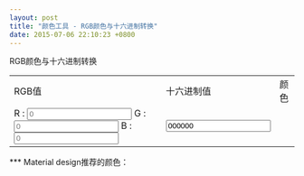 ```yaml
---
layout: post
title: "颜色工具 - RGB颜色与十六进制转换"
date: 2015-07-06 22:10:23 +0800
---
```


RGB颜色与十六进制转换  
<table>
	<tr>
		<td>
			RGB值
		</td>
		<td>
			十六进制值
		</td>
		<td>
			颜色
		</td>
	</tr>
	<tr>
		<td>
			<div>
				R : <input class="minput input-color" id="color-r" placeholder="0" onkeypress='return event.charCode >= 48 && event.charCode <= 57'/>
				G : <input class="minput input-color" id="color-g" placeholder="0" onkeypress='return event.charCode >= 48 && event.charCode <= 57'/>
				B : <input class="minput input-color" id="color-b" placeholder="0" onkeypress='return event.charCode >= 48 && event.charCode <= 57'/>
			</div>
		</td>
		<td>
			<input class="minput input-dex" id="color-dex" value="000000" />
		</td>
		<td>
			<div class="color-block" />
		</td>
	</tr>
</table>
***
Material design推荐的颜色：  
<https://www.google.com/design/spec/style/color.html>

<script type="text/javascript">
	function updateFromRGB(){
		rString = new Number($("#color-r").attr("value")).toString(16);
		if(rString.length == 0){
			rString = "00";
		}
		if(rString.length == 1){
			rString = "0" + rString;
		}
		gString = new Number($("#color-g").attr("value")).toString(16);
		if(gString.length == 0){
			gString = "00";
		}
		if(gString.length == 1){
			gString = "0" + gString;
		}
		bString = new Number($("#color-b").attr("value")).toString(16);
		if(bString.length == 0){
			bString = "00";
		}
		if(bString.length == 1){
			bString = "0" + bString;
		}
		dexString = rString + gString + bString;
		$("#color-dex").val(dexString);
		$(".color-block").css("background-color","#" + dexString);
	}
	function updateFromDEX(){
		dex = $("#color-dex").attr("value");
		if(dex.length == 6){
			r = dex.substring(0, 2);
			g = dex.substring(2, 4);
			b = dex.substring(4, 6);
		}else{
			r = dex.substring(0, 1);
			g = dex.substring(1, 2);
			b = dex.substring(2, 3);
		}
		
		rNum = parseInt(r, 16);
		gNum = parseInt(g, 16);
		bNum = parseInt(b, 16);

		$("#color-r").val(rNum);
		$("#color-g").val(gNum);
		$("#color-b").val(bNum);

		$(".color-block").css("background-color","#" + dex);
	}
	$("#color-r").keyup(function(){
		var value = $("#color-r").attr("value");
		if(value.length == 0){
			value = "0";
		}
		var num = new Number(value);
		if(num >=0 && num <= 255){
			updateFromRGB();
			$("#color-r").removeClass("incorrect");
		}else{
			$("#color-r").addClass("incorrect");
		}
	});
	$("#color-g").keyup(function(){
		var value = $("#color-g").attr("value");
		if(value.length == 0){
			value = "0";
		}
		var num = new Number(value);
		if(num >=0 && num <= 255){
			updateFromRGB();
			$("#color-g").removeClass("incorrect");
		}else{
			$("#color-g").addClass("incorrect");
		}
	});
	$("#color-b").keyup(function(){
		var value = $("#color-b").attr("value");
		if(value.length == 0){
			value = "0";
		}
		var num = new Number(value);
		if(num >=0 && num <= 255){
			updateFromRGB();
			$("#color-b").removeClass("incorrect");
		}else{
			$("#color-b").addClass("incorrect");
		}
	});
	$("#color-dex").keyup(function(){
		var dex = $("#color-dex").attr("value");
		if(dex.length ==6){
			var isValid = true;
			for (var i = dex.length - 1; i >= 0; i--) {
				var x = dex[i];
				if((x <= '9' && x >= '0') || (x <= 'z' && x >= 'a') || (x <= 'Z' && x >= 'A')){
					continue;
				}
				isValid = false;
			};
			if(isValid == true){
				updateFromDEX();
				$("#color-dex").removeClass("incorrect");
			}else{
				$("#color-dex").addClass("incorrect");
			}
		}else if(dex.length ==3){
			var isValid = true;
			for (var i = dex.length - 1; i >= 0; i--) {
				var x = dex[i];
				if((x <= '9' && x >= '0') || (x <= 'z' && x >= 'a') || (x <= 'Z' && x >= 'A')){
					continue;
				}
				isValid = false;
			};
			if(isValid == true){
				updateFromDEX();
				$("#color-dex").removeClass("incorrect");
			}else{
				$("#color-dex").addClass("incorrect");
			}
		}else{
			$("#color-dex").addClass("incorrect");
		}
	});
	// $(".color-block").click(function(){
	// });
</script>
